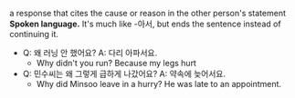 a response that cites the cause or reason in the other person's statement
**Spoken language.** It's much like -아서, but ends the sentence instead of continuing it.

 - Q: 왜 러닝 안 했어요? A: 다리 아파서요.
	 - Why didn't you run? Because my legs hurt
 - Q: 민수씨는 왜 그렇게 급하게 나갔어요? A: 약속에 늦어서요.
	 - Why did Minsoo leave in a hurry? He was late to an appointment.
